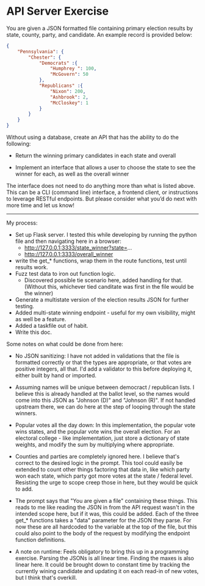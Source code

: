 # API Server Exercise

You are given a JSON formatted file containing primary election results by state, county,
party, and candidate. An example record is provided below:

```json
{
    "Pennsylvania": {
        "Chester": {
            "Democrats" :{
                "Humphrey ": 100,
                "McGovern": 50
            },
            "Republicans" :{
                "Nixon": 200,
                "Ashbrook": 2,
                "McCloskey": 1
            }
        }
    }
}
```

Without using a database, create an API that has the ability to do the following:

- Return the winning primary candidates in each state and overall

- Implement an interface that allows a user to choose the state to see the winner for
each, as well as the overall winner

The interface does not need to do anything more than what is listed above. This can be a
CLI (command line) interface, a frontend client, or instructions to leverage RESTful
endpoints. But please consider what you’d do next with more time and let us know!

---

My process: 
  - Set up Flask server. I tested this while developing by running the python file and then navigating here in a browser: 
    - http://127.0.0.1:3333/state_winner?state=...
    - http://127.0.0.1:3333/overall_winner
  - write the get_* functions, wrap them in the route functions, test until results work. 
  - Fuzz test data to iron out function logic. 
    - Discovered possible tie scenario here, added handling for that. (Without this, whichever tied canditate was first in the file would be the winner)
  - Generate a multistate version of the election results JSON for further testing.
  - Added multi-state winning endpoint - useful for my own visibility, might as well be a feature.
  - Added a taskfile out of habit.
  - Write this doc.

Some notes on what could be done from here: 

- No JSON sanitizing: I have not added in validations that the file is formatted correctly or that the types are appropriate, or that votes are positive integers, all that. I'd add a validator to this before deploying it, either built by hand or imported. 

- Assuming names will be unique between democract / republican lists. I believe this is already handled at the ballot level, so the names would come into this JSON as "Johnson (D)" and "Johnson (R)". If not handled upstream there, we can do here at the step of looping through the state winners.

- Popular votes all the day down: In this implementation, the popular vote wins states, and the popular vote wins the overall election. For an electoral college - like implementation, just store a dictionary of state weights, and modify the sum by multiplying where appropriate.

- Counties and parties are completely ignored here. I believe that's correct to the desired logic in the prompt. This tool could easily be extended to count other things factoring that data in, like which party won each state, which party got more votes at the state / federal level. Resisting the urge to scope creep those in here, but they would be quick to add. 

- The prompt says that "You are given a file" containing these things. This reads to me like reading the JSON in from the API request wasn't in the intended scope here, but if it was, this could be added. Each of the three get_* functions takes a "data" parameter for the JSON they parse. For now these are all hardcoded to the variable at the top of the file, but this could also point to the body of the request by modifying the endpoint function definitions. 

- A note on runtime: Feels obligatory to bring this up in a programming exercise. Parsing the JSONs is all linear time. Finding the maxes is also linear here. It could be brought down to constant time by tracking the currently wining candidate and updating it on each read-in of new votes, but I think that's overkill. 